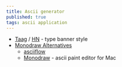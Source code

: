 ```yaml
---
title: Ascii generator
published: true
tags: ascii application
---
```

- [Taag](http://patorjk.com/software/taag/) /  [HN](https://news.ycombinator.com/item?id=16992527) - type banner style 
- [Monodraw Alternatives](https://alternativeto.net/software/monodraw/)
	- [asciiflow](https://asciiflow.com/#/)
	- [Monodraw](https://news.ycombinator.com/item?id=39651796) - ascii paint editor for Mac

